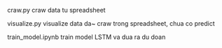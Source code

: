 craw.py craw data tu spreadsheet

visualize.py visualize data da~ craw trong spreadsheet, chua co predict

train_model.ipynb train model LSTM va dua ra du doan